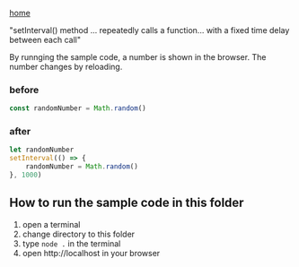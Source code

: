 [home](../README.md)

"setInterval() method ... repeatedly calls a function... with a fixed time delay between each call"

By runnging the sample code, a number is shown in the browser. The number changes by reloading.

### before
```js
const randomNumber = Math.random()
```

### after
```js
let randomNumber
setInterval(() => {
    randomNumber = Math.random()
}, 1000)
```

## How to run the sample code in this folder
1. open a terminal
1. change directory to this folder
1. type `node .` in the terminal
1. open http://localhost in your browser
